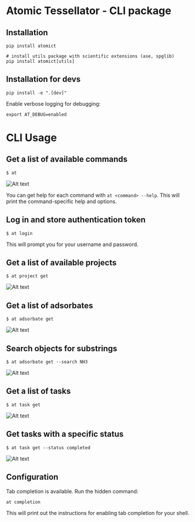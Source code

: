 # Atomic Tessellator - CLI package

## Installation
```
pip install atomict

# install utils package with scientific extensions (ase, spglib) 
pip install atomict[utils]
```

## Installation for devs
```
pip install -e ".[dev]"
```

Enable verbose logging for debugging:

```
export AT_DEBUG=enabled
```

# CLI Usage

## Get a list of available commands

```$ at```

![Alt text](img/at.png?raw=true "at")

You can get help for each command with `at <command> --help`. This will print the command-specific help and options.
## Log in and store authentication token

```$ at login```

This will prompt you for your username and password.


## Get a list of available projects

```$ at project get```

![Alt text](img/at_project_get.png?raw=true "at project get")


## Get a list of adsorbates

```$ at adsorbate get```

![Alt text](img/at_adsorbate_get.png?raw=true "at adsorbate get")

## Search objects for substrings

```$ at adsorbate get --search NH3```

![Alt text](img/at_adsorbate_get_search.png?raw=true "at adsorbate get --search")

## Get a list of tasks

```$ at task get```

![Alt text](img/at_task_get.png?raw=true "at task get")

## Get tasks with a specific status

```$ at task get --status completed```

![Alt text](img/at_task_get_completed.png?raw=true "at task get --status completed")

## Configuration

Tab completion is available. Run the hidden command:

```at completion```

This will print out the instructions for enabling tab completion for your shell.
